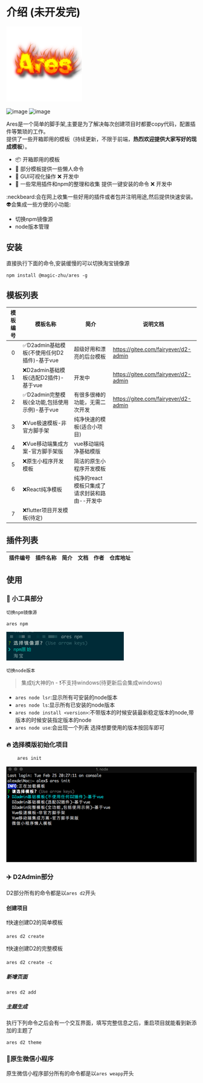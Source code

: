 # 介绍 (未开发完)
![image](assets/Ares.png)

![image](https://img.shields.io/badge/Version-1.0.2-green.svg)  ![image](https://img.shields.io/badge/node->10-red.svg)

Ares是一个简单的脚手架,主要是为了解决每次创建项目时都要copy代码，配置插件等繁琐的工作。<br>
提供了一些开箱即用的模板（持续更新，不限于前端，**热烈欢迎提供大家写好的现成模板**）。

 - 📦 开箱即用的模板
 - 🚗 部分模板提供一些懒人命令
 - 🚀 GUI可视化操作 ❌ 开发中
 - 📖 一些常用插件和npm的整理和收集 提供一键安装的命令 ❌ 开发中

:neckbeard:会在网上收集一些好用的插件或者包并注明用途,然后提供快速安装。<br>
:alien:会集成一些方便的小功能:
- 切换npm镜像源
- node版本管理


## 安装

直接执行下面的命令,安装缓慢的可以切换淘宝镜像源

```shell
npm install @magic-zhu/ares -g
```

## 模板列表

模板编号 | 模板名称| 简介 | 说明文档 
|:---:|---|---|---
0| ✅D2admin基础模板(不使用任何D2插件)-基于vue|超级好用和漂亮的后台模板|https://gitee.com/fairyever/d2-admin
1| ❌D2admin基础模板(选配D2插件)-基于vue|开发中|https://gitee.com/fairyever/d2-admin
2| ✅D2admin完整模板(全功能,包括使用示例)-基于vue|有很多很棒的功能，无需二次开发|https://gitee.com/fairyever/d2-admin
3| ❌Vue极速模板-非官方脚手架|纯净快速的模板(适合小项目)|
4| ❌Vue移动端集成方案-官方脚手架版| vue移动端纯净基础模版|
5| ❌原生小程序开发模板| 简洁的原生小程序开发模板 |
6| ❌React纯净模板|纯净的react模板只集成了请求封装和路由--开发中|
7| ❌flutter项目开发模板(待定)|

## 插件列表

插件编号 | 插件名称 | 简介 | 文档 | 作者 | 仓库地址
---|---|---|---|---|---|

## 使用

### 🚀 小工具部分

`切换npm镜像源`
```shell
ares npm
```
![image](assets/npm.png)

`切换node版本`
>集成tj大神的n - :exclamation:不支持windows(待更新后会集成windows)

+ `ares node lsr`:显示所有可安装的node版本
+ `ares node ls`:显示所有已安装的node版本
+ `ares node install <version>`:不带版本的时候安装最新稳定版本的node,带版本的时候安装指定版本的node
+ `ares node use`:会出现一个列表 选择想要使用的版本按回车即可

### 🔥 选择模版初始化项目

```bash
    ares init
```
![image](assets/ares_init.png)

### ✈️ D2Admin部分

D2部分所有的命令都是以`ares d2`开头

#### 创建项目

:exclamation:快速创建D2的简单模板
```shell
ares d2 create 
```
:exclamation:快速创建D2的完整模板
```shell
ares d2 create -c
```
##### 新增页面

```shell
ares d2 add 
```

##### 主题生成

执行下列命令之后会有一个交互界面，填写完整信息之后，重启项目就能看到新添加的主题了

```shell
ares d2 theme 
```

###  🧩原生微信小程序

原生微信小程序部分所有的命令都是以`ares weapp`开头

